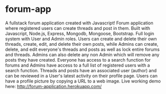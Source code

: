 # forum-app
A fullstack forum application created with Javascript!
Forum application where registered users can create threads and post in them.
Built with Javascript, Node.js, Express, Mongodb, Mongoose, Bootstrap.
Full login system with User and Admin roles. Users can create and delete their own threads, create, edit, and delete their own posts, while Admins can create, delete, and edit everyone's threads and posts as well as lock entire forums and threads.
Admins can also delete any non Admin which will remove any posts they have created.
Everyone has access to a search function for forums and Admins have access to a full list of registered users with a search function.
Threads and posts have an associated user (author) and can be reviewed in a User's latest activity on their profile page.
Users can have a profile picture by copying a URL to a web image.
Live working demo here: http://forum-application.herokuapp.com/
